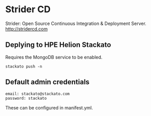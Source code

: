 # Strider CD

Strider: Open Source Continuous Integration & Deployment Server.
http://stridercd.com

## Deplying to HPE Helion Stackato

Requires the MongoDB service to be enabled.

    stackato push -n

## Default admin credentials

    email: stackato@stackato.com
    password: stackato

These can be configured in manifest.yml.
